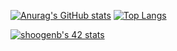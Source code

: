 [![Anurag's GitHub stats](https://github-readme-stats.vercel.app/api?username=darthumbris&count_private=true&show_icons=true&theme=tokyonight&line_height=35)](https://github.com/anuraghazra/github-readme-stats)
[![Top Langs](https://github-readme-stats.vercel.app/api/top-langs/?username=darthumbris&count_private=true&show_icons=true&theme=tokyonight)](https://github.com/anuraghazra/github-readme-stats)

[![shoogenb's 42 stats](https://badge42.vercel.app/api/v2/cl57wqw0f005609l7sxisxcpb/stats?cursusId=21&coalitionId=59)](https://github.com/JaeSeoKim/badge42)
